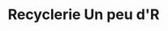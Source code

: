---
title: "Recyclerie Un peu d'R"
url: /brest/recyclerie-un-peu-dr-rue-gay-lussac/
shop: charité
---